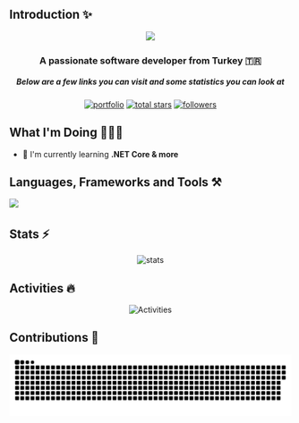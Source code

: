 ## Introduction ✨

<p align="center">
  <img
    src="https://readme-typing-svg.herokuapp.com?font=Noto+Sans&size=36&duration=3000&pause=1000&center=true&vCenter=true&random=false&width=435&height=60&lines=Hi+there+%F0%9F%91%8B;I'm+Serdar!" />
</p>

<h3 align="center">A passionate software developer from Turkey 🇹🇷</h3>
<h5 align="center">Below are a few links you can visit and some statistics you can look at</h5>

<p align="center">
  <a href="https://serdar-c.github.io">
    <img alt="portfolio" title="Portfolio"
      src="https://img.shields.io/badge/Portfolio-FF5722?style=for-the-badge&logo=todoist&logoColor=white" /></a>
  <a href="https://github.com/serdar-c?tab=repositories&sort=stargazers">
    <img alt="total stars" title="Total stars on GitHub"
      src="https://custom-icon-badges.demolab.com/github/stars/serdar-c?color=B8B92B&style=for-the-badge&labelColor=959532&logo=star" /></a>
  <a href="https://github.com/serdar-c">
    <img alt="followers" title="Follow me on Github"
      src="https://img.shields.io/github/followers/serdar-c?color=236ad3&style=for-the-badge&logo=github&label=Follow" /></a>
</p>

## What I'm Doing 👨🏽‍💻

- 🌱 I'm currently learning **.NET Core & more**

## Languages, Frameworks and Tools ⚒️

<img src="https://skillicons.dev/icons?i=html,css,js,angular,react,dotnet,nodejs" />

## Stats ⚡

<p align="center">
  <img alt="stats" title="Stats"
    src="https://github-readme-stats.vercel.app/api?username=serdar-c&hide_border=true&show_icons=true&count_private=true&theme=gruvbox&bg_color=151515" />
</p>

## Activities 🔥

<p align="center">
  <img title="activities" alt="Activities"
    src="https://github-readme-streak-stats.herokuapp.com/?user=serdar-c&theme=dark&hide_border=true&stroke=f53b3b" />
</p>

## Contributions 🐍

<picture>
  <source media="(prefers-color-scheme: dark)" srcset="https://raw.githubusercontent.com/serdar-c/serdar-c/output/github-contribution-grid-snake-dark.svg">
  <source media="(prefers-color-scheme: light)" srcset="https://raw.githubusercontent.com/serdar-c/serdar-c/output/github-contribution-grid-snake.svg">
  <img alt="github contribution grid snake animation" src="https://raw.githubusercontent.com/serdar-c/serdar-c/output/github-contribution-grid-snake.svg">
</picture>
